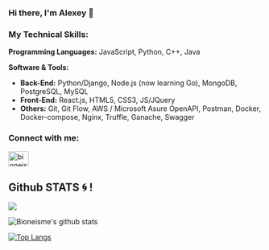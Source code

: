 ### Hi there, I'm Alexey 👋

<h3 align="left">My Technical Skills:</h3>
 
<p><b>Programming Languages:</b> JavaScript, Python, C++, Java</p>
<b>Software & Tools:</b> 
<ul>
<li><b>Back-End:</b> Python/Django, Node.js (now learning Go), MongoDB, PostgreSQL, MySQL</li>
<li><b>Front-End:</b> React.js, HTML5, CSS3, JS/JQuery</li>
<li><b>Others:</b> Git, Git Flow, AWS / Microsoft Asure OpenAPI, Postman, Docker, Docker-compose, Nginx, Truffle, Ganache, Swagger</li>
</ul>

<h3 align="left">Connect with me:</h3>
<p align="left">
<a href="https://t.me/alllllexei" target="blank"><img align="center" src="https://www.svgrepo.com/show/299513/telegram.svg" alt="bioneisme" height="30" width="40" /></a>

## Github STATS :cyclone: !

<img src="https://github-readme-streak-stats.herokuapp.com/?user=fedenko03&theme=algolia&background=0d1117&date_format=M%20j%5B%2C%20Y%5D" /> 
 
![Bioneisme's github stats](https://github-readme-stats.vercel.app/api?username=fedenko03&show_icons=true&theme=algolia)

[![Top Langs](https://github-readme-stats.vercel.app/api/top-langs/?username=fedenko03&layout=compact&theme=algolia)](https://github.com/anuraghazra/github-readme-stats)

<!--

Here are some ideas to get you started:

- 🔭 I’m currently working on ...
- 🌱 I’m currently learning ...
- 👯 I’m looking to collaborate on ...
- 🤔 I’m looking for help with ...
- 💬 Ask me about ...
- 📫 How to reach me: ...
- 😄 Pronouns: ...
- ⚡ Fun fact: ...
-->
